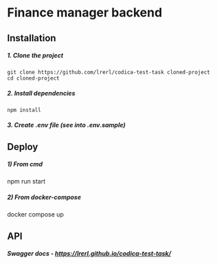 # Finance manager backend

## Installation
##### 1. Clone the project
    git clone https://github.com/lrerl/codica-test-task cloned-project
    cd cloned-project

##### 2. Install dependencies
    npm install
    
##### 3. Create .env file (see into .env.sample)

## Deploy
##### 1) From cmd
  npm run start

##### 2) From docker-compose
  docker compose up
  
## API
##### Swagger docs - https://lrerl.github.io/codica-test-task/
